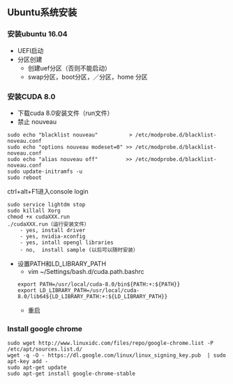 ## Ubuntu系统安装

### 安装ubuntu 16.04
- UEFI启动
- 分区创建
	- 创建uef分区（否则不能启动）
	- swap分区，boot分区，／分区，home 分区

### 安装CUDA 8.0
- 下载cuda 8.0安装文件（run文件）
- 禁止 nouveau
```
sudo echo "blacklist nouveau"          > /etc/modprobe.d/blacklist-noveau.conf
sudo echo "options nouveau modeset=0" >> /etc/modprobe.d/blacklist-noveau.conf
sudo echo "alias nouveau off"         >> /etc/modprobe.d/blacklist-noveau.conf
sudo update-initramfs -u
sudo reboot
```
ctrl+alt+F1进入console login
```
sudo service lightdm stop
sudo killall Xorg
chmod +x cudaXXX.run
./cudaXXX.run（运行安装文件）
    - yes, install driver 
	- yes, nvidia-xconfig
    - yes, intall opengl libraries
	- no,  install sample (以后可以随时安装）
```
- 设置PATH和LD_LIBRARY_PATH
    - vim ~/Settings/bash.d/cuda.path.bashrc
	```
	export PATH=/usr/local/cuda-8.0/bin${PATH:+:${PATH}}
	export LD_LIBRARY_PATH=/usr/local/cuda-8.0/lib64${LD_LIBRARY_PATH:+:${LD_LIBRARY_PATH}}
	```
	- 重启

### Install google chrome
```
sudo wget http://www.linuxidc.com/files/repo/google-chrome.list -P /etc/apt/sources.list.d/
wget -q -O - https://dl.google.com/linux/linux_signing_key.pub  | sudo apt-key add -
sudo apt-get update
sudo apt-get install google-chrome-stable
```

